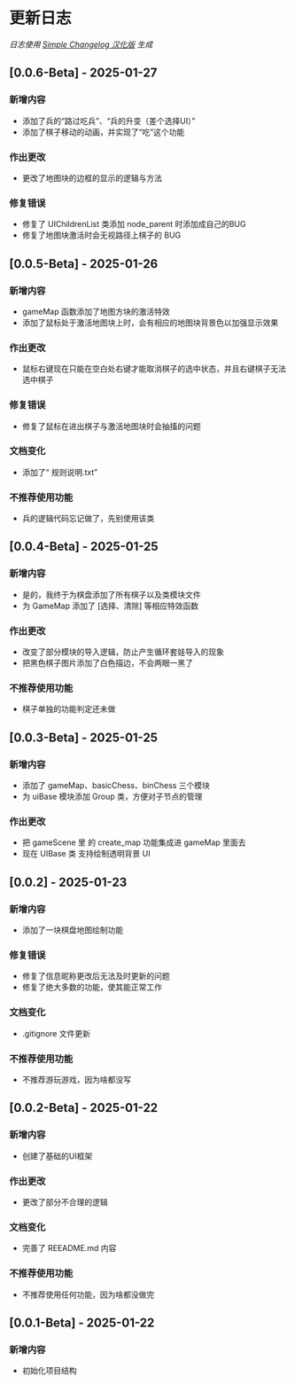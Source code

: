 # 更新日志

*日志使用 [Simple Changelog 汉化版](https://github.com/NiButCrazy/simple-changelog-Chinese) 生成*

## [0.0.6-Beta] - 2025-01-27
### 新增内容
- 添加了兵的“路过吃兵”、“兵的升变（差个选择UI）”
- 添加了棋子移动的动画，并实现了“吃”这个功能

### 作出更改
- 更改了地图块的边框的显示的逻辑与方法

### 修复错误
- 修复了 UIChildrenList 类添加 node_parent 时添加成自己的BUG
- 修复了地图块激活时会无视路径上棋子的 BUG


## [0.0.5-Beta] - 2025-01-26
### 新增内容
- gameMap 函数添加了地图方块的激活特效
- 添加了鼠标处于激活地图块上时，会有相应的地图块背景色以加强显示效果

### 作出更改
- 鼠标右键现在只能在空白处右键才能取消棋子的选中状态，并且右键棋子无法选中棋子

### 修复错误
- 修复了鼠标在进出棋子与激活地图块时会抽搐的问题

### 文档变化
- 添加了“ 规则说明.txt”

### 不推荐使用功能
- 兵的逻辑代码忘记做了，先别使用该类


## [0.0.4-Beta] - 2025-01-25
### 新增内容
- 是的，我终于为棋盘添加了所有棋子以及类模块文件
- 为 GameMap 添加了 [选择、清除] 等相应特效函数

### 作出更改
- 改变了部分模块的导入逻辑，防止产生循环套娃导入的现象
- 把黑色棋子图片添加了白色描边，不会两眼一黑了

### 不推荐使用功能
- 棋子单独的功能判定还未做


## [0.0.3-Beta] - 2025-01-25
### 新增内容
- 添加了 gameMap、basicChess、binChess 三个模块
- 为 uiBase 模块添加 Group 类，方便对子节点的管理

### 作出更改
- 把 gameScene 里 的 create_map 功能集成进 gameMap 里面去
- 现在 UIBase 类 支持绘制透明背景 UI


## [0.0.2] - 2025-01-23
### 新增内容
- 添加了一块棋盘地图绘制功能

### 修复错误
- 修复了信息昵称更改后无法及时更新的问题
- 修复了绝大多数的功能，使其能正常工作

### 文档变化
- .gitignore 文件更新

### 不推荐使用功能
- 不推荐游玩游戏，因为啥都没写


## [0.0.2-Beta] - 2025-01-22
### 新增内容
- 创建了基础的UI框架

### 作出更改
- 更改了部分不合理的逻辑

### 文档变化
- 完善了 REEADME.md 内容

### 不推荐使用功能
- 不推荐使用任何功能，因为啥都没做完


## [0.0.1-Beta] - 2025-01-22
### 新增内容
- 初始化项目结构